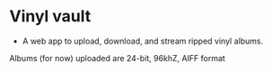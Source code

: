# Vinyl vault

- A web app to upload, download, and stream ripped vinyl albums.

Albums (for now) uploaded are 24-bit, 96khZ, AIFF format